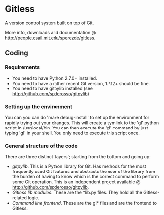 Gitless
=======

A version control system built on top of Git.

More info, downloads and documentation @
<http://people.csail.mit.edu/sperezde/gitless>.


Coding
------

### Requirements

* You need to have Python 2.7.0+ installed.
* You need to have a rather recent Git version, 1.7.12+ should be fine.
* You need to have gitpylib installed (see
  <http://github.com/spderosso/gitpylib>)


### Setting up the environment

You can you can do 'make debug-install' to set up the environment for rapidly
trying out your changes. This will create a symlink to the 'gl' python script in
/usr/local/bin. You can then execute the 'gl' command by just typing 'gl' in
your shell. You only need to execute this script once.


### General structure of the code

There are three distinct 'layers'; starting
from the bottom and going up:

* *gitpylib*. This is a Python library for Git. Has methods for the most 
  frequently used Git features and abstracts the user of the library from the
  burden of having to know which is the correct command to perform some Git
  operation. This is an independent project available @
  <http://github.com/spderosso/gitpylib>.
* *Gitless lib modules*. These are the \*lib.py files. They hold all the
  Gitless-related logic.
* *Command line frontend*. These are the gl\* files and are the frontend to
  Gitless.
